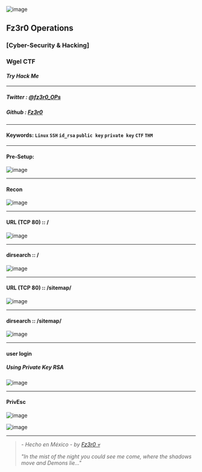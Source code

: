 ![image](https://user-images.githubusercontent.com/94720207/163663053-92d4ce71-cd3f-462e-be67-1c357af9f9f1.png)

## Fz3r0 Operations

### [Cyber-Security & Hacking]

### Wgel CTF

#### _Try Hack Me_
---

##### Twitter : [@fz3r0_OPs](https://twitter.com/Fz3r0_OPs) 
##### Github  : [Fz3r0](https://github.com/fz3r0) 

---

#### Keywords: `Linux` `SSH` `id_rsa` `public key` `private key` `CTF` `THM`

---

#### Pre-Setup:

![image](https://user-images.githubusercontent.com/94720207/163663136-e94f4e39-77e1-40f4-98c6-3c540e342338.png)

---
#### Recon

![image](https://user-images.githubusercontent.com/94720207/163663155-74c4e03c-6bf2-462a-9469-b9ea0ab64fcc.png)

---
#### URL (TCP 80)   ::  /

![image](https://user-images.githubusercontent.com/94720207/163663238-f4f1a923-6aeb-4685-91ec-9f8f34c76808.png)

---
#### dirsearch   ::  /

![image](https://user-images.githubusercontent.com/94720207/163663278-609f70ae-5d1a-4239-b798-1ef55813c3b7.png)

---
#### URL (TCP 80)   ::  /sitemap/

![image](https://user-images.githubusercontent.com/94720207/163663412-b4e5ecdf-b35f-489f-82f3-9adfc808cfd9.png)

---
#### dirsearch   ::  /sitemap/

![image](https://user-images.githubusercontent.com/94720207/163663421-1e0672bc-be43-46c2-bcbf-96ceb15d260e.png)

---
#### user login 
##### Using Private Key RSA

![image](https://user-images.githubusercontent.com/94720207/163663455-182a49bb-e07e-494c-84fa-9025211e0855.png)

---
#### PrivEsc 

![image](https://user-images.githubusercontent.com/94720207/163663529-f62fcade-4785-4872-8947-ead32cfa32c2.png)

![image](https://user-images.githubusercontent.com/94720207/163663570-1c63b836-9dc1-49a8-9988-dd5159229ece.png)

---

> _- Hecho en México - by [Fz3r0 💀](https://github.com/Fz3r0/)_
>
> _"In the mist of the night you could see me come, where the shadows move and Demons lie..."_
